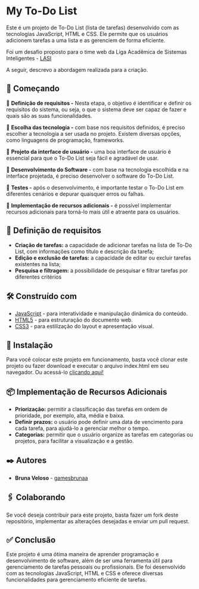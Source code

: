 # My To-Do List

Este é um projeto de To-Do List (lista de tarefas) desenvolvido com as tecnologias JavaScript, HTML e CSS. Ele permite que os usuários adicionem tarefas a uma lista e as gerenciem de forma eficiente.

Foi um desafio proposto para o time web da Liga Acadêmica de Sistemas Inteligentes - [LASI](https://github.com/LASI-UFPI)

A seguir, descrevo a abordagem realizada para a criação.

## 🚀 Começando

📌 **Definição de requisitos -** Nesta etapa, o objetivo é identificar e definir os requisitos do sistema, ou seja, o que o sistema deve ser capaz de fazer e quais são as suas funcionalidades.

📌 **Escolha das tecnologia -** com base nos requisitos definidos, é preciso escolher a tecnologia a ser usada no projeto. Existem diversas opções, como linguagens de programação, frameworks.

📌 **Projeto da interface de usuário -** uma boa interface de usuário é essencial para que o To-Do List seja fácil e agradável de usar.

📌 **Desenvolvimento do Software -** com base na tecnologia escolhida e na interface projetada, é preciso desenvolver o software do To-Do List.

📌 **Testes -** após o desenvolvimento, é importante testar o To-Do List em diferentes cenários e depurar quaisquer erros ou falhas.

📌 **Implementação de recursos adicionais -** é possível implementar recursos adicionais para torná-lo mais útil e atraente para os usuários.

## 🔧 Definição de requisitos

* **Criação de tarefas:** a capacidade de adicionar tarefas na lista de To-Do List, com informações como título e descrição da tarefa;
* **Edição e exclusão de tarefas:** a capacidade de editar ou excluir tarefas existentes na lista;
* **Pesquisa e filtragem:** a possibilidade de pesquisar e filtrar tarefas por diferentes critérios

## 🛠️ Construído com

* [JavaScript](https://developer.mozilla.org/pt-BR/docs/Web/JavaScript) - para interatividade e manipulação dinâmica do conteúdo.
* [HTML5](https://www.w3c.br/pub/Cursos/CursoHTML5/html5-web.pdf) - para estruturação do documento web.
* [CSS3](https://developer.mozilla.org/pt-BR/docs/Web/CSS) - para estilização do layout e apresentação visual.

## 🔧 Instalação

Para você colocar este projeto em funcionamento, basta você clonar este projeto ou fazer download e executar o arquivo index.html em seu navegador. Ou acessá-lo [clicando aqui!](https://gamesbrunaa.github.io/my-to.dolist/)


## 📦 Implementação de Recursos Adicionais

* **Priorização:** permitir a classificação das tarefas em ordem de prioridade, por exemplo, alta, média e baixa.
* **Definir prazos:** o usuário pode definir uma data de vencimento para cada tarefa, para ajudá-lo a gerenciar melhor o tempo.
* **Categorias:** permitir que o usuário organize as tarefas em categorias ou projetos, para facilitar a visualização e a gestão.

## ✒️ Autores

* **Bruna Veloso** - [gamesbrunaa](https://github.com/gamesbrunaa)

## 🖇️ Colaborando

Se você deseja contribuir para este projeto, basta fazer um fork deste repositório, implementar as alterações desejadas e enviar um pull request.

## ✅ Conclusão
Este projeto é uma ótima maneira de aprender programação e desenvolvimento de software, além de ser uma ferramenta útil para gerenciamento de tarefas pessoais ou profissionais. Ele foi desenvolvido com as tecnologias JavaScript, HTML e CSS e oferece diversas funcionalidades para gerenciamento eficiente de tarefas.
